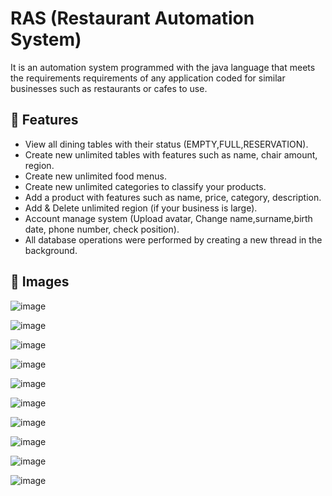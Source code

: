 # RAS (Restaurant Automation System)

It is an automation system programmed with the java language that meets the requirements requirements of any application coded for similar businesses such as restaurants or cafes to use.

## 🚀 Features

- View all dining tables with their status (EMPTY,FULL,RESERVATION).
- Create new unlimited tables with features such as name, chair amount, region.
- Create new unlimited food menus.
- Create new unlimited categories to classify your products.
- Add a product with features such as name, price, category, description.
- Add & Delete unlimited region (if your business is large).
- Account manage system (Upload avatar, Change name,surname,birth date, phone number, check position).
- All database operations were performed by creating a new thread in the background.

## 📸  Images

![image](https://github.com/Pocanistaken/RAS/assets/51020037/02098261-fcd8-4518-86e5-c4e2bb6a6615)

![image](https://github.com/Pocanistaken/RAS/assets/51020037/425859ba-ad67-4535-83ec-5e970cf45809)

![image](https://github.com/Pocanistaken/RAS/assets/51020037/7fc0c469-723f-475b-aae1-070e81e85ee3)

![image](https://github.com/Pocanistaken/RAS/assets/51020037/103650c8-f261-4ac3-93e2-5030c61cf8af)

![image](https://github.com/Pocanistaken/RAS/assets/51020037/c434a625-4e0d-4203-9b8d-5460aa12578f)

![image](https://github.com/Pocanistaken/RAS/assets/51020037/6f6f2969-2da3-48ca-a396-913fb65954a8)

![image](https://github.com/Pocanistaken/RAS/assets/51020037/25d6d02b-fa19-4ffe-9076-a1579d2cdda8)

![image](https://github.com/Pocanistaken/RAS/assets/51020037/f97e1c66-b644-46cb-bc3e-804acc7a7135)

![image](https://github.com/Pocanistaken/RAS/assets/51020037/de25f84b-d2ff-4c54-a9b5-351810d33683)

![image](https://github.com/Pocanistaken/RAS/assets/51020037/bfd2847f-29a5-4124-8c71-810e20da9c29)
